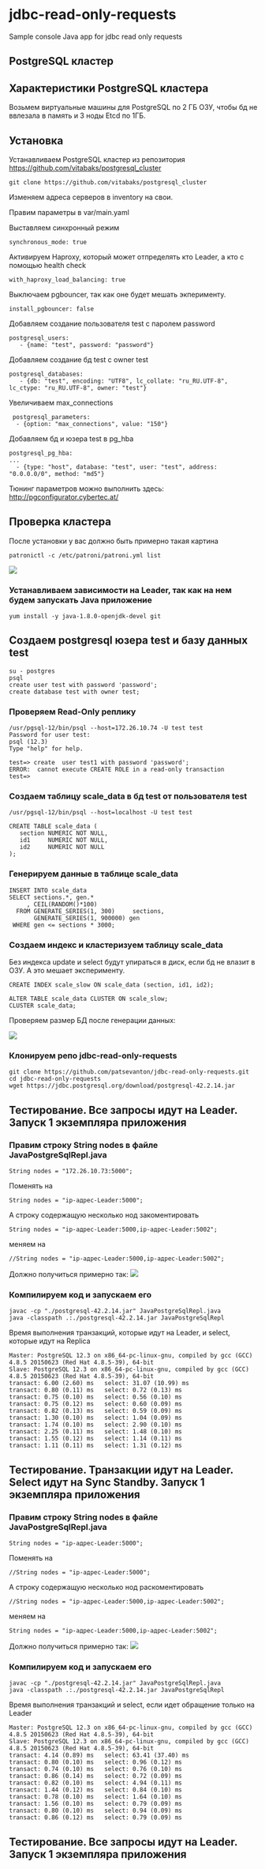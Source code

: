 # jdbc-read-only-requests
Sample console Java app for jdbc read only requests

## PostgreSQL кластер

## Характеристики PostgreSQL кластера

Возьмем виртуальные машины для PostgreSQL по 2 ГБ ОЗУ, чтобы бд не ввлезала в память и 3 ноды Etcd по 1ГБ.

## Установка

Устанавливаем PostgreSQL кластер из репозитория https://github.com/vitabaks/postgresql_cluster
```
git clone https://github.com/vitabaks/postgresql_cluster
```
Изменяем адреса серверов в inventory на свои. 

Правим параметры в var/main.yaml

Выставляем синхронный режим

```
synchronous_mode: true
```
Активируем Haproxy, который может отпределять кто Leader, а кто c помощью health check
```
with_haproxy_load_balancing: true
```
Выключаем pgbouncer, так как оне будет мешать экперименту.
```
install_pgbouncer: false
```

Добавляем создание пользователя test с паролем password

```
postgresql_users:
   - {name: "test", password: "password"}
```

Добавляем создание бд test с owner test

```
postgresql_databases:
   - {db: "test", encoding: "UTF8", lc_collate: "ru_RU.UTF-8", lc_ctype: "ru_RU.UTF-8", owner: "test"}
```

Увеличиваем max_connections

```
 postgresql_parameters:
  - {option: "max_connections", value: "150"}
```

Добавляем бд и юзера test в pg_hba

```
postgresql_pg_hba:
...
  - {type: "host", database: "test", user: "test", address: "0.0.0.0/0", method: "md5"}
```



Тюнинг параметров можно выполнить здесь: http://pgconfigurator.cybertec.at/

## Проверка кластера

После установки у вас должно быть примерно такая картина
```
patronictl -c /etc/patroni/patroni.yml list
```
![](https://habrastorage.org/webt/14/g9/kl/14g9kluwlob-bcp3nkci4huoyoe.png)

### Устанавливаем зависимости на Leader, так как на нем будем запускать Java приложение
```
yum install -y java-1.8.0-openjdk-devel git
```

## Создаем postgresql юзера test и базу данных test
```
su - postgres
psql
create user test with password 'password';
create database test with owner test;
```

### Проверяем Read-Only реплику
```
/usr/pgsql-12/bin/psql --host=172.26.10.74 -U test test
Password for user test: 
psql (12.3)
Type "help" for help.

test=> create  user test1 with password 'password';
ERROR:  cannot execute CREATE ROLE in a read-only transaction
test=> 
```

### Создаем таблицу scale_data в бд test от пользователя test
```
/usr/pgsql-12/bin/psql --host=localhost -U test test
```

```
CREATE TABLE scale_data (
   section NUMERIC NOT NULL,
   id1     NUMERIC NOT NULL,
   id2     NUMERIC NOT NULL
);
```

### Генерируем данные в таблице scale_data
```
INSERT INTO scale_data
SELECT sections.*, gen.*
     , CEIL(RANDOM()*100) 
  FROM GENERATE_SERIES(1, 300)     sections,
       GENERATE_SERIES(1, 900000) gen
 WHERE gen <= sections * 3000;
```

### Создаем индекс и кластеризуем таблицу scale_data
Без индекса update и select будут упираться в диск, если бд не влазит в ОЗУ. А это мешает эксперименту.
```
CREATE INDEX scale_slow ON scale_data (section, id1, id2);

ALTER TABLE scale_data CLUSTER ON scale_slow;
CLUSTER scale_data;
```

Проверяем размер БД после генерации данных:

![](https://habrastorage.org/webt/3q/u4/rj/3qu4rjixnvl8yx1n0i2htsgbia8.png)

### Клонируем репо jdbc-read-only-requests
```
git clone https://github.com/patsevanton/jdbc-read-only-requests.git
cd jdbc-read-only-requests
wget https://jdbc.postgresql.org/download/postgresql-42.2.14.jar
```

## Тестирование. Все запросы идут на Leader. Запуск 1 экземпляра приложения

### Правим строку String nodes в файле JavaPostgreSqlRepl.java
```
String nodes = "172.26.10.73:5000";
```
Поменять на 
```
String nodes = "ip-адрес-Leader:5000";
```

А строку содержащую несколько нод закоментировать
```
String nodes = "ip-адрес-Leader:5000,ip-адрес-Leader:5002";
```
меняем на 
```
//String nodes = "ip-адрес-Leader:5000,ip-адрес-Leader:5002";
```

Должно получиться примерно так:
![](https://habrastorage.org/webt/_b/g2/jb/_bg2jbhbz697cry2ctrmwgv9k_m.png)


### Компилируем код и запускаем его
```
javac -cp "./postgresql-42.2.14.jar" JavaPostgreSqlRepl.java
java -classpath .:./postgresql-42.2.14.jar JavaPostgreSqlRepl
```

Время выполнения транзакций, которые идут на Leader, и select, которые идут на Replica
```
Master: PostgreSQL 12.3 on x86_64-pc-linux-gnu, compiled by gcc (GCC) 4.8.5 20150623 (Red Hat 4.8.5-39), 64-bit
Slave: PostgreSQL 12.3 on x86_64-pc-linux-gnu, compiled by gcc (GCC) 4.8.5 20150623 (Red Hat 4.8.5-39), 64-bit
transact: 6.00 (2.60) ms   select: 31.07 (10.99) ms
transact: 0.80 (0.11) ms   select: 0.72 (0.13) ms
transact: 0.75 (0.10) ms   select: 0.56 (0.10) ms
transact: 0.75 (0.12) ms   select: 0.60 (0.09) ms
transact: 0.82 (0.13) ms   select: 0.59 (0.09) ms
transact: 1.30 (0.10) ms   select: 1.04 (0.09) ms
transact: 1.74 (0.10) ms   select: 2.90 (0.10) ms
transact: 2.25 (0.11) ms   select: 1.48 (0.10) ms
transact: 1.55 (0.12) ms   select: 1.14 (0.11) ms
transact: 1.11 (0.11) ms   select: 1.31 (0.12) ms
```

## Тестирование. Транзакции идут на Leader. Select идут на Sync Standby. Запуск 1 экземпляра приложения

### Правим строку String nodes в файле JavaPostgreSqlRepl.java
```
String nodes = "ip-адрес-Leader:5000";
```
Поменять на 
```
//String nodes = "ip-адрес-Leader:5000";
```

А строку содержащую несколько нод раскоментировать
```
//String nodes = "ip-адрес-Leader:5000,ip-адрес-Leader:5002";
```
меняем на 
```
String nodes = "ip-адрес-Leader:5000,ip-адрес-Leader:5002";
```

Должно получиться примерно так:
![](https://habrastorage.org/webt/0i/hk/ft/0ihkft7bcclqzt8cwexsler0zf4.png)

### Компилируем код и запускаем его
```
javac -cp "./postgresql-42.2.14.jar" JavaPostgreSqlRepl.java
java -classpath .:./postgresql-42.2.14.jar JavaPostgreSqlRepl
```

Время выполнения транзакций и select, если идет обращение только на Leader
```
Master: PostgreSQL 12.3 on x86_64-pc-linux-gnu, compiled by gcc (GCC) 4.8.5 20150623 (Red Hat 4.8.5-39), 64-bit
Slave: PostgreSQL 12.3 on x86_64-pc-linux-gnu, compiled by gcc (GCC) 4.8.5 20150623 (Red Hat 4.8.5-39), 64-bit
transact: 4.14 (0.89) ms   select: 63.41 (37.40) ms
transact: 0.80 (0.10) ms   select: 0.96 (0.12) ms
transact: 0.74 (0.10) ms   select: 0.76 (0.10) ms
transact: 0.86 (0.14) ms   select: 0.72 (0.09) ms
transact: 0.82 (0.10) ms   select: 4.94 (0.11) ms
transact: 1.44 (0.12) ms   select: 0.84 (0.10) ms
transact: 0.78 (0.10) ms   select: 1.64 (0.10) ms
transact: 1.56 (0.10) ms   select: 0.79 (0.09) ms
transact: 0.80 (0.10) ms   select: 0.94 (0.09) ms
transact: 0.86 (0.12) ms   select: 0.79 (0.09) ms
```

## Тестирование. Все запросы идут на Leader. Запуск 1 экземпляра приложения
